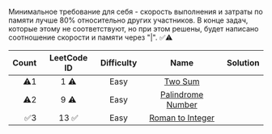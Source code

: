 Минимальное требование для себя - скорость выполнения и затраты по памяти лучше 80% относительно других участников. В 
конце задач, которые этому не соответствуют, но при этом решены, будет написано соотношение скорости и памяти через "|". ✅⚠️


|     Count     | LeetCode ID   | Difficulty | Name                                                               |  Solution  |
| -------------:|:-------------:|:----------:|:------------------------------------------------------------------:|:-----------|
|⚠️1              |1 ⚠️            |Easy        |[Two Sum](https://leetcode.com/problems/two-sum)                            |            |
|⚠️2              |9 ⚠️            |Easy        |[Palindrome Number](https://leetcode.com/problems/palindrome-number)        |            |
|✅3              |13 ✅          |Easy        |[Roman to Integer](https://leetcode.com/problems/roman-to-integer)        |            |
